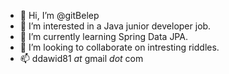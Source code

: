 - 👋 Hi, I’m @gitBelep
- 👀 I’m interested in a Java junior developer job. 
- 🌱 I’m currently learning Spring Data JPA.
- 💞️ I’m looking to collaborate on intresting riddles.
- 📫 ddawid81 _at_ gmail _dot_ com

<!---
gitBelep/gitBelep is a ✨ special ✨ repository because its `README.md` (this file) appears on your GitHub profile.
You can click the Preview link to take a look at your changes.
--->
